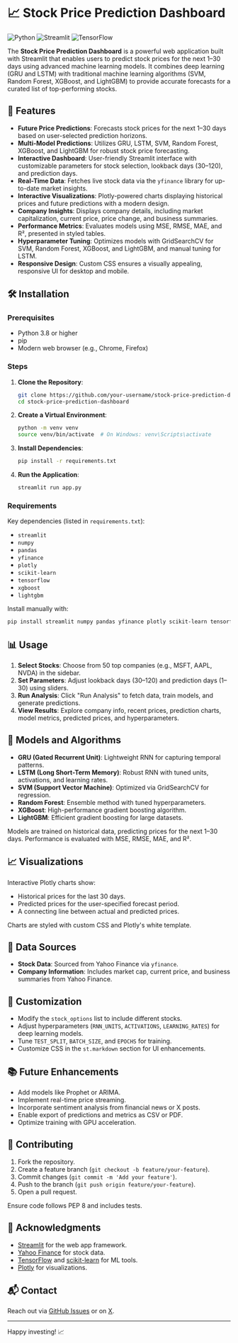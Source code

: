 # 📈 Stock Price Prediction Dashboard

![Python](https://img.shields.io/badge/Python-3.8%2B-blue) ![Streamlit](https://img.shields.io/badge/Streamlit-1.0%2B-red) ![TensorFlow](https://img.shields.io/badge/TensorFlow-2.0%2B-orange)

The **Stock Price Prediction Dashboard** is a powerful web application built with Streamlit that enables users to predict stock prices for the next 1–30 days using advanced machine learning models. It combines deep learning (GRU and LSTM) with traditional machine learning algorithms (SVM, Random Forest, XGBoost, and LightGBM) to provide accurate forecasts for a curated list of top-performing stocks.

## 🚀 Features

- **Future Price Predictions**: Forecasts stock prices for the next 1–30 days based on user-selected prediction horizons.
- **Multi-Model Predictions**: Utilizes GRU, LSTM, SVM, Random Forest, XGBoost, and LightGBM for robust stock price forecasting.
- **Interactive Dashboard**: User-friendly Streamlit interface with customizable parameters for stock selection, lookback days (30–120), and prediction days.
- **Real-Time Data**: Fetches live stock data via the `yfinance` library for up-to-date market insights.
- **Interactive Visualizations**: Plotly-powered charts displaying historical prices and future predictions with a modern design.
- **Company Insights**: Displays company details, including market capitalization, current price, price change, and business summaries.
- **Performance Metrics**: Evaluates models using MSE, RMSE, MAE, and R², presented in styled tables.
- **Hyperparameter Tuning**: Optimizes models with GridSearchCV for SVM, Random Forest, XGBoost, and LightGBM, and manual tuning for LSTM.
- **Responsive Design**: Custom CSS ensures a visually appealing, responsive UI for desktop and mobile.

## 🛠️ Installation

### Prerequisites
- Python 3.8 or higher
- pip
- Modern web browser (e.g., Chrome, Firefox)

### Steps
1. **Clone the Repository**:
   ```bash
   git clone https://github.com/your-username/stock-price-prediction-dashboard.git
   cd stock-price-prediction-dashboard
   ```

2. **Create a Virtual Environment**:
   ```bash
   python -m venv venv
   source venv/bin/activate  # On Windows: venv\Scripts\activate
   ```

3. **Install Dependencies**:
   ```bash
   pip install -r requirements.txt
   ```

4. **Run the Application**:
   ```bash
   streamlit run app.py
   ```

### Requirements
Key dependencies (listed in `requirements.txt`):
- `streamlit`
- `numpy`
- `pandas`
- `yfinance`
- `plotly`
- `scikit-learn`
- `tensorflow`
- `xgboost`
- `lightgbm`

Install manually with:
```bash
pip install streamlit numpy pandas yfinance plotly scikit-learn tensorflow xgboost lightgbm
```

## 📊 Usage

1. **Select Stocks**: Choose from 50 top companies (e.g., MSFT, AAPL, NVDA) in the sidebar.
2. **Set Parameters**: Adjust lookback days (30–120) and prediction days (1–30) using sliders.
3. **Run Analysis**: Click "Run Analysis" to fetch data, train models, and generate predictions.
4. **View Results**: Explore company info, recent prices, prediction charts, model metrics, predicted prices, and hyperparameters.

## 🧠 Models and Algorithms

- **GRU (Gated Recurrent Unit)**: Lightweight RNN for capturing temporal patterns.
- **LSTM (Long Short-Term Memory)**: Robust RNN with tuned units, activations, and learning rates.
- **SVM (Support Vector Machine)**: Optimized via GridSearchCV for regression.
- **Random Forest**: Ensemble method with tuned hyperparameters.
- **XGBoost**: High-performance gradient boosting algorithm.
- **LightGBM**: Efficient gradient boosting for large datasets.

Models are trained on historical data, predicting prices for the next 1–30 days. Performance is evaluated with MSE, RMSE, MAE, and R².

## 📈 Visualizations

Interactive Plotly charts show:
- Historical prices for the last 30 days.
- Predicted prices for the user-specified forecast period.
- A connecting line between actual and predicted prices.

Charts are styled with custom CSS and Plotly's white template.

## 📝 Data Sources

- **Stock Data**: Sourced from Yahoo Finance via `yfinance`.
- **Company Information**: Includes market cap, current price, and business summaries from Yahoo Finance.

## 🔧 Customization

- Modify the `stock_options` list to include different stocks.
- Adjust hyperparameters (`RNN_UNITS`, `ACTIVATIONS`, `LEARNING_RATES`) for deep learning models.
- Tune `TEST_SPLIT`, `BATCH_SIZE`, and `EPOCHS` for training.
- Customize CSS in the `st.markdown` section for UI enhancements.

## 📚 Future Enhancements

- Add models like Prophet or ARIMA.
- Implement real-time price streaming.
- Incorporate sentiment analysis from financial news or X posts.
- Enable export of predictions and metrics as CSV or PDF.
- Optimize training with GPU acceleration.

## 🤝 Contributing

1. Fork the repository.
2. Create a feature branch (`git checkout -b feature/your-feature`).
3. Commit changes (`git commit -m 'Add your feature'`).
4. Push to the branch (`git push origin feature/your-feature`).
5. Open a pull request.

Ensure code follows PEP 8 and includes tests.

## 🙏 Acknowledgments

- [Streamlit](https://streamlit.io/) for the web app framework.
- [Yahoo Finance](https://finance.yahoo.com/) for stock data.
- [TensorFlow](https://www.tensorflow.org/) and [scikit-learn](https://scikit-learn.org/) for ML tools.
- [Plotly](https://plotly.com/) for visualizations.

## 📬 Contact

Reach out via [GitHub Issues](https://github.com/your-username/stock-price-prediction-dashboard/issues) or on [X](https://x.com/your-username).

---

Happy investing! 📈